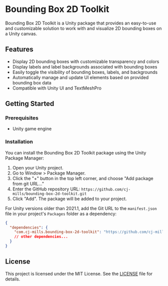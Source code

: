 # Bounding Box 2D Toolkit
Bounding Box 2D Toolkit is a Unity package that provides an easy-to-use and customizable solution to work with and visualize 2D bounding boxes on a Unity canvas.

## Features

- Display 2D bounding boxes with customizable transparency and colors
- Display labels and label backgrounds associated with bounding boxes
- Easily toggle the visibility of bounding boxes, labels, and backgrounds
- Automatically manage and update UI elements based on provided bounding box data
- Compatible with Unity UI and TextMeshPro



## Getting Started

### Prerequisites

- Unity game engine

### Installation

You can install the Bounding Box 2D Toolkit package using the Unity Package Manager:

1. Open your Unity project.
2. Go to Window > Package Manager.
3. Click the "+" button in the top left corner, and choose "Add package from git URL..."
4. Enter the GitHub repository URL: `https://github.com/cj-mills/bounding-box-2d-toolkit.git`
5. Click "Add". The package will be added to your project.

For Unity versions older than 2021.1, add the Git URL to the `manifest.json` file in your project's `Packages` folder as a dependency:

```json
{
  "dependencies": {
    "com.cj-mills.bounding-box-2d-toolkit": "https://github.com/cj-mills/bounding-box-2d-toolkit.git",
    // other dependencies...
  }
}

```







## License

This project is licensed under the MIT License. See the [LICENSE](Documentation~/LICENSE) file for details.